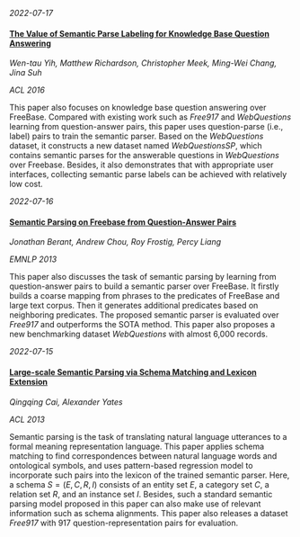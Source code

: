 







*2022-07-17*

#### [The Value of Semantic Parse Labeling for Knowledge Base Question Answering](https://doi.org/10.18653/v1/p16-2033)

*Wen-tau Yih, Matthew Richardson, Christopher Meek, Ming-Wei Chang, Jina Suh*

*ACL 2016*

This paper also focuses on knowledge base question answering over FreeBase. Compared with existing work such as *Free917* and *WebQuestions* learning from question-answer pairs, this paper uses question-parse (i.e., label) pairs to train the semantic parser. Based on the *WebQuestions* dataset, it constructs a new dataset named *WebQuestionsSP*, which contains semantic parses for the answerable questions in *WebQuestions* over Freebase. Besides, it also demonstrates that with appropriate user interfaces, collecting semantic parse labels can be achieved with relatively low cost. 


*2022-07-16*

#### [Semantic Parsing on Freebase from Question-Answer Pairs](https://aclanthology.org/D13-1160/)

*Jonathan Berant, Andrew Chou, Roy Frostig, Percy Liang*

*EMNLP 2013*

This paper also discusses the task of semantic parsing by learning from question-answer pairs to build a semantic parser over FreeBase. It firstly builds a coarse mapping from phrases to the predicates of FreeBase and large text corpus. Then it generates additional predicates based on neighboring predicates. The proposed semantic parser is evaluated over *Free917* and outperforms the SOTA method. This paper also proposes a new benchmarking dataset *WebQuestions* with almost 6,000 records. 


*2022-07-15*

#### [Large-scale Semantic Parsing via Schema Matching and Lexicon Extension](https://aclanthology.org/P13-1042/)

*Qingqing Cai, Alexander Yates*

*ACL 2013*

Semantic parsing is the task of translating natural language utterances to a formal meaning representation language. This paper applies schema matching to find correspondences between natural language words and ontological symbols, and uses pattern-based regression model to incorporate such pairs into the lexicon of the trained semantic parser. Here, a schema $S = (E, C, R, I)$ consists of an entity set $E$, a category set $C$, a relation set $R$, and an instance set $I$. Besides, such a standard semantic parsing model proposed in this paper can also make use of relevant information such as schema alignments. This paper also releases a dataset *Free917* with 917 question-representation pairs for evaluation.
